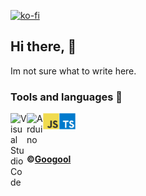 <a href="https://ko-fi.com/Googol" rel="nofollow"><img src="https://camo.githubusercontent.com/cd07f1a5d90e454e7bbf69d22ebe4cdbd3a0b3dcf56ba0b6c2495a8e99c776be/68747470733a2f2f6b6f2d66692e636f6d2f696d672f676974687562627574746f6e5f736d2e737667" alt="ko-fi" data-canonical-src="https://ko-fi.com/img/githubbutton_sm.svg" style="max-width: 100%;"></a>

<h2 align="left">Hi there, 👋</h3>

Im not sure what to write here.

<h3 align="left">Tools and languages 🚀</h3>
<img align="left" alt="Visual Studio Code" width="26px" src="https://camo.githubusercontent.com/27480c90b7f92ea1405594b9e98e151b776c0830e3bb2d80b92656c342bfdf09/68747470733a2f2f692e696d6775722e636f6d2f4c775364416c452e706e67" data-canonical-src="https://i.imgur.com/LwSdAlE.png" style="max-width: 100%;">
<img align="left" alt="Arduino" width="26px" src="https://cdn.worldvectorlogo.com/logos/arduino-1.svg" data-canonical-src="https://i.imgur.com/LwSdAlE.png" style="max-width: 100%;">
<img align="left" alt="Javascript" width="26px" src="https://raw.githubusercontent.com/devicons/devicon/master/icons/javascript/javascript-original.svg" style="max-width: 100%;">
<img align="left" alt="Typescript" width="26px" src="https://raw.githubusercontent.com/devicons/devicon/master/icons/typescript/typescript-original.svg" style="max-width: 100%;">
 <br />
  <br />
   <br />

<p dir="auto">
  <strong>©<a href="https://github.com/Googool">Googool</a>
  </strong>
</p>
